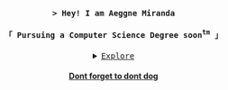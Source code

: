 <section>
<h3 align="center"><code>> Hey! I am Aeggne Miranda</code></h3>

<h4  align="center"><samp>「 Pursuing a Computer Science Degree soon<sup>tm</sup> 」 </samp> </h4>
</section>

[//]: # (maybe remove this dropdown thing in the future)
<details>
    <summary  align="center" style=" text-decoration: underline"><samp>Explore</samp></summary>
    <p>
        <h3>Technologies and tools</h3>
        <samp>Work in progress!</samp>
    </p>
    <br>
    <p>
        <h3>Contact + resume</h3>
        <samp>
        1 | &nbsp&nbspstatic void <a href="https://www.linkedin.com/in/aeggne-miranda-09b574308/">Linkedin</a> {
        <br>
        2 | &nbsp&nbspif (<a href="https://github.com/kabligablonk">Github</a> == 1) {
        <br>
        3 | &nbsp&nbspSystem.out.println ("<b style="text-decoration: underline">Check out my</b>" + <a href="">resume</a> (Work in progress!) }}
        </samp>
    </p>
    <br>
    <p>
        <h3>Stats</h3>
        <a href="https://github-readme-stats.vercel.app/api?username=kabligablonk&theme=nightowl&show_icons=true&hide_border=true&count_private=true"><img src="https://github-readme-stats.vercel.app/api?username=kabligablonk&theme=nightowl&show_icons=true&hide_border=true&count_private=true"></a>
        <a href="https://github-readme-streak-stats.herokuapp.com/?user=kabligablonk&theme=nightowl&hide_border=true"><img src="https://github-readme-streak-stats.herokuapp.com/?user=kabligablonk&theme=nightowl&hide_border=true">
    </p>
</details>

<h4  align="center"> Dont forget to dont dog </h4>
